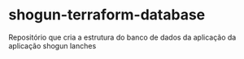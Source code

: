 # shogun-terraform-database
Repositório que cria a estrutura do banco de dados da aplicação da aplicação shogun lanches
